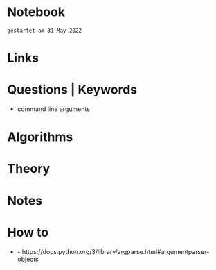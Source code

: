 # Notebook
`gestartet am 31-May-2022`

# Links

# Questions | Keywords
- command line arguments
    

# Algorithms

# Theory

# Notes

# How to
- <parsing command line arguments>
    - https://docs.python.org/3/library/argparse.html#argumentparser-objects
